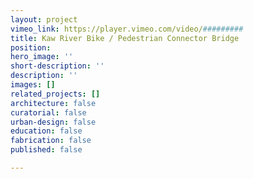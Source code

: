 ```yaml
---
layout: project
vimeo_link: https://player.vimeo.com/video/#########
title: Kaw River Bike / Pedestrian Connector Bridge
position: 
hero_image: ''
short-description: ''
description: ''
images: []
related_projects: []
architecture: false
curatorial: false
urban-design: false
education: false
fabrication: false
published: false

---
```

